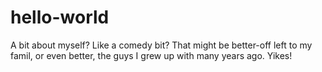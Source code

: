 # hello-world

A bit about myself?  Like a comedy bit?  That might be better-off left to my famil, or even better, the guys I grew up with many years ago. Yikes!
